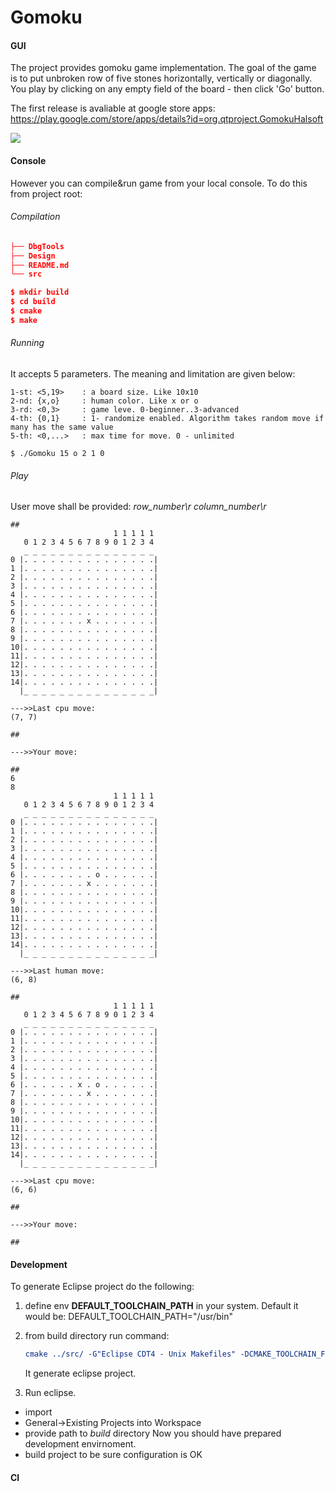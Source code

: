 # Gomoku

#### GUI
The project provides gomoku game implementation.
The goal of the game is to put unbroken row of five stones horizontally, vertically or diagonally. 
You play by clicking on any empty field of the board - then click 'Go' button.

The first release is avaliable at google store apps:
https://play.google.com/store/apps/details?id=org.qtproject.GomokuHalsoft

![](Design/intro.png)  

#### Console
However you can compile&run game from your local console.
To do this from project root:

###### Compilation
~~~cmake
├── DbgTools
├── Design
├── README.md
└── src

$ mkdir build
$ cd build
$ cmake
$ make
~~~
###### Running
It accepts 5 parameters. The meaning and limitation are given below:

	1-st: <5,19>	: a board size. Like 10x10
	2-nd: {x,o}		: human color. Like x or o
	3-rd: <0,3>		: game leve. 0-beginner..3-advanced
	4-th: {0,1}		: 1- randomize enabled. Algorithm takes random move if many has the same value
	5-th: <0,...>	: max time for move. 0 - unlimited
	
	$ ./Gomoku 15 o 2 1 0
###### Play
User move shall be provided: *row_number\r column_number\r*

	##
						   1 1 1 1 1 
	   0 1 2 3 4 5 6 7 8 9 0 1 2 3 4 
	   _ _ _ _ _ _ _ _ _ _ _ _ _ _ _
	0 |. . . . . . . . . . . . . . .|
	1 |. . . . . . . . . . . . . . .|
	2 |. . . . . . . . . . . . . . .|
	3 |. . . . . . . . . . . . . . .|
	4 |. . . . . . . . . . . . . . .|
	5 |. . . . . . . . . . . . . . .|
	6 |. . . . . . . . . . . . . . .|
	7 |. . . . . . . x . . . . . . .|
	8 |. . . . . . . . . . . . . . .|
	9 |. . . . . . . . . . . . . . .|
	10|. . . . . . . . . . . . . . .|
	11|. . . . . . . . . . . . . . .|
	12|. . . . . . . . . . . . . . .|
	13|. . . . . . . . . . . . . . .|
	14|. . . . . . . . . . . . . . .|
	  |_ _ _ _ _ _ _ _ _ _ _ _ _ _ _|
	
	--->>Last cpu move:
	(7, 7)
	
	##
	
	--->>Your move:
	
	##
	6 
	8
						   1 1 1 1 1 
	   0 1 2 3 4 5 6 7 8 9 0 1 2 3 4 
	   _ _ _ _ _ _ _ _ _ _ _ _ _ _ _
	0 |. . . . . . . . . . . . . . .|
	1 |. . . . . . . . . . . . . . .|
	2 |. . . . . . . . . . . . . . .|
	3 |. . . . . . . . . . . . . . .|
	4 |. . . . . . . . . . . . . . .|
	5 |. . . . . . . . . . . . . . .|
	6 |. . . . . . . . o . . . . . .|
	7 |. . . . . . . x . . . . . . .|
	8 |. . . . . . . . . . . . . . .|
	9 |. . . . . . . . . . . . . . .|
	10|. . . . . . . . . . . . . . .|
	11|. . . . . . . . . . . . . . .|
	12|. . . . . . . . . . . . . . .|
	13|. . . . . . . . . . . . . . .|
	14|. . . . . . . . . . . . . . .|
	  |_ _ _ _ _ _ _ _ _ _ _ _ _ _ _|
	
	--->>Last human move:
	(6, 8)
	
	##
						   1 1 1 1 1 
	   0 1 2 3 4 5 6 7 8 9 0 1 2 3 4 
	   _ _ _ _ _ _ _ _ _ _ _ _ _ _ _
	0 |. . . . . . . . . . . . . . .|
	1 |. . . . . . . . . . . . . . .|
	2 |. . . . . . . . . . . . . . .|
	3 |. . . . . . . . . . . . . . .|
	4 |. . . . . . . . . . . . . . .|
	5 |. . . . . . . . . . . . . . .|
	6 |. . . . . . x . o . . . . . .|
	7 |. . . . . . . x . . . . . . .|
	8 |. . . . . . . . . . . . . . .|
	9 |. . . . . . . . . . . . . . .|
	10|. . . . . . . . . . . . . . .|
	11|. . . . . . . . . . . . . . .|
	12|. . . . . . . . . . . . . . .|
	13|. . . . . . . . . . . . . . .|
	14|. . . . . . . . . . . . . . .|
	  |_ _ _ _ _ _ _ _ _ _ _ _ _ _ _|
	
	--->>Last cpu move:
	(6, 6)
	
	##
	
	--->>Your move:
	
	##

#### Development
To generate Eclipse project do the following:
1. define env **DEFAULT_TOOLCHAIN_PATH** in your system. Default it would be: DEFAULT_TOOLCHAIN_PATH="/usr/bin"
2. from build directory run command:
	~~~cmake
	cmake ../src/ -G"Eclipse CDT4 - Unix Makefiles" -DCMAKE_TOOLCHAIN_FILE="../cmake/toolchain-gcc-default.cmake"
	~~~

	It generate eclipse project.

3. Run eclipse. 
  * import
  * General->Existing Projects into Workspace
  * provide path to *build* directory
	Now you should have prepared development envirnoment.
  * build project to be sure configuration is OK

#### CI
